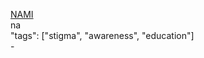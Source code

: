 [NAMI](https://nami.org/)<br />
na<br />
"tags": ["stigma", "awareness", "education"]<br />
-<br />
